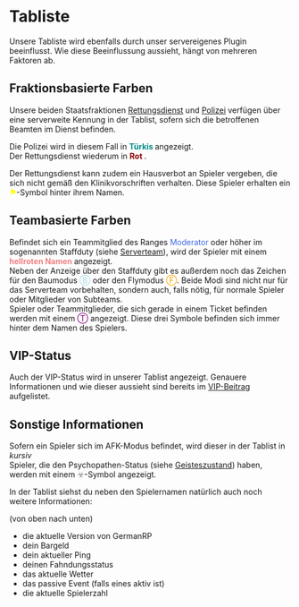 # Tabliste

Unsere Tabliste wird ebenfalls durch unser servereigenes Plugin beeinflusst. Wie diese Beeinflussung aussieht, hängt von mehreren Faktoren ab.

## Fraktionsbasierte Farben

Unsere beiden Staatsfraktionen [Rettungsdienst](../../fraktionen/rettungsdienst.md) und [Polizei](../../fraktionen/polizei.md) verfügen
über eine serverweite Kennung in der Tablist, sofern sich die betroffenen Beamten im Dienst befinden.

Die Polizei wird in diesem Fall in <a style="font-weight: bold; color: darkcyan;"> Türkis </a> angezeigt.<br>
Der Rettungsdienst wiederum in <a style="font-weight: bold; color: darkred;"> Rot </a>.

Der Rettungsdienst kann zudem ein Hausverbot an Spieler vergeben, die sich nicht gemäß den Klinikvorschriften verhalten.
Diese Spieler erhalten ein <a style="font-weight: bold; color: yellow">⚑</a>-Symbol hinter ihrem Namen.

## Teambasierte Farben

Befindet sich ein Teammitglied des Ranges <a style = "color: royalblue" > Moderator </a> oder höher im sogenannten Staffduty (siehe [Serverteam](../../other/serveteam.md)), 
wird der Spieler mit einem <a style="font-weight: bold; color: lightcoral;"> hellroten Namen </a> angezeigt.<br>
Neben der Anzeige über den Staffduty gibt es außerdem noch das Zeichen für den Baumodus <a style = "color: lightblue" >Ⓑ </a> oder den Flymodus <a style = "color: orange"> Ⓕ</a>. 
Beide Modi sind nicht nur für das Serverteam vorbehalten, sondern auch, falls nötig, für normale Spieler oder Mitglieder von Subteams.<br>
Spieler oder Teammitglieder, die sich gerade in einem Ticket befinden werden mit einem <a style="color: purple"> Ⓣ </a> angezeigt. Diese drei Symbole befinden sich immer hinter dem Namen des Spielers.

## VIP-Status

Auch der VIP-Status wird in unserer Tablist angezeigt. Genauere Informationen und wie dieser aussieht sind bereits im [VIP-Beitrag](../../allgemein/vip.md) aufgelistet.

## Sonstige Informationen

Sofern ein Spieler sich im AFK-Modus befindet, wird dieser in der Tablist in <i>kursiv</i><br>
Spieler, die den Psychopathen-Status (siehe [Geisteszustand](../../krankheiten/gesundheit.md)) haben, werden mit einem <a style="color: gray"> ☣</a>-Symbol angezeigt.


In der Tablist siehst du neben den Spielernamen natürlich auch noch weitere Informationen:

(von oben nach unten)
- die aktuelle Version von GermanRP
- dein Bargeld
- dein aktueller Ping
- deinen Fahndungsstatus
- das aktuelle Wetter
- das passive Event (falls eines aktiv ist)
- die aktuelle Spielerzahl

